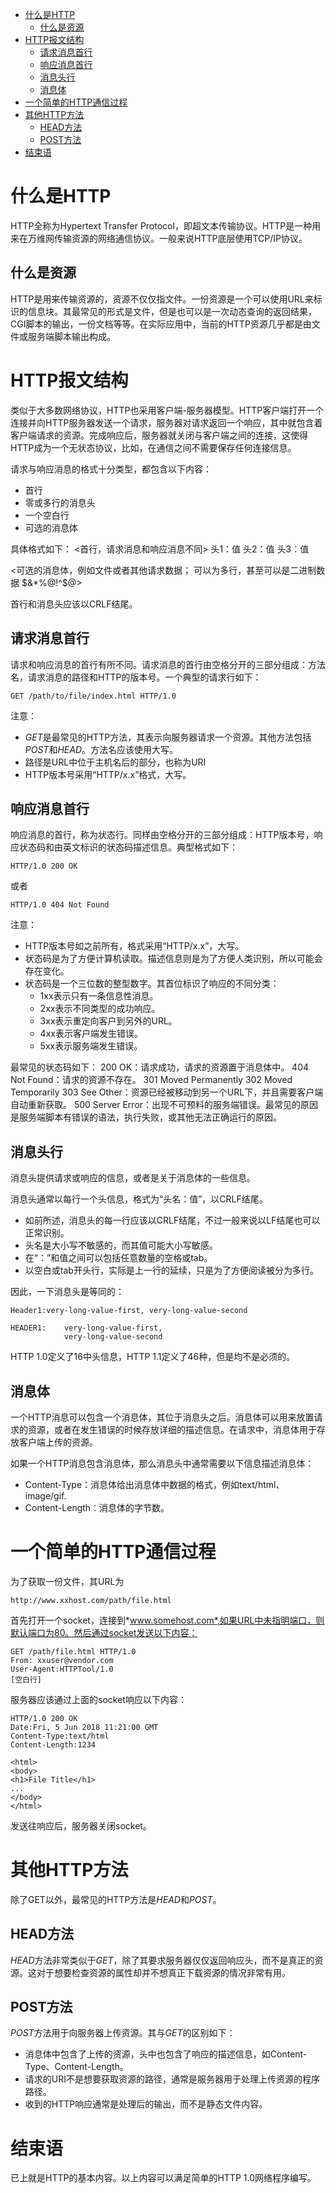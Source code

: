 - [什么是HTTP](#什么是HTTP)
    - [什么是资源](#什么是资源)
- [HTTP报文结构](#HTTP报文结构)
    - [请求消息首行](#请求消息首行)
    - [响应消息首行](#响应消息首行)
    - [消息头行](#消息头行)
    - [消息体](#消息体)
- [一个简单的HTTP通信过程](#一个简单的HTTP通信过程)
- [其他HTTP方法](#其他HTTP方法)
    - [HEAD方法](#HEAD方法)
    - [POST方法](#POST方法)
- [结束语](#结束语)
<a name="什么是HTTP"></a>
# 什么是HTTP
HTTP全称为Hypertext Transfer Protocol，即超文本传输协议。HTTP是一种用来在万维网传输资源的网络通信协议。一般来说HTTP底层使用TCP/IP协议。

<a name="什么是资源"></a>
## 什么是资源
HTTP是用来传输资源的，资源不仅仅指文件。一份资源是一个可以使用URL来标识的信息块。其最常见的形式是文件，但是也可以是一次动态查询的返回结果，CGI脚本的输出，一份文档等等。在实际应用中，当前的HTTP资源几乎都是由文件或服务端脚本输出构成。

<a name="HTTP报文结构"></a>
# HTTP报文结构
类似于大多数网络协议，HTTP也采用客户端-服务器模型。HTTP客户端打开一个连接并向HTTP服务器发送一个请求，服务器对请求返回一个响应，其中就包含着客户端请求的资源。完成响应后，服务器就关闭与客户端之间的连接，这使得HTTP成为一个无状态协议，比如，在通信之间不需要保存任何连接信息。

请求与响应消息的格式十分类型，都包含以下内容：
- 首行
- 零或多行的消息头
- 一个空白行
- 可选的消息体

具体格式如下：
<首行，请求消息和响应消息不同>
头1：值
头2：值
头3：值

<可选的消息体，例如文件或者其他请求数据；
可以为多行，甚至可以是二进制数据 $&*%@!^$@>

首行和消息头应该以CRLF结尾。

<a name="请求消息首行"></a>
## 请求消息首行
请求和响应消息的首行有所不同。请求消息的首行由空格分开的三部分组成：方法名，请求消息的路径和HTTP的版本号。一个典型的请求行如下：

```
GET /path/to/file/index.html HTTP/1.0
```
注意：
- *GET*是最常见的HTTP方法，其表示向服务器请求一个资源。其他方法包括*POST*和*HEAD*。方法名应该使用大写。
- 路径是URL中位于主机名后的部分，也称为URI
- HTTP版本号采用“HTTP/x.x”格式，大写。

<a name="响应消息首行"></a>
## 响应消息首行
响应消息的首行，称为状态行。同样由空格分开的三部分组成：HTTP版本号，响应状态码和由英文标识的状态码描述信息。典型格式如下：
```
HTTP/1.0 200 OK
```
或者
```
HTTP/1.0 404 Not Found
```
注意：
- HTTP版本号如之前所有，格式采用“HTTP/x.x”，大写。
- 状态码是为了方便计算机读取。描述信息则是为了方便人类识别，所以可能会存在变化。
- 状态码是一个三位数的整型数字。其首位标识了响应的不同分类：
	- 1xx表示只有一条信息性消息。
	- 2xx表示不同类型的成功响应。
	- 3xx表示重定向客户到另外的URL。
	- 4xx表示客户端发生错误。
	- 5xx表示服务端发生错误。

最常见的状态码如下：
200 OK：请求成功，请求的资源置于消息体中。
404 Not Found：请求的资源不存在。
301 Moved Permanently
302 Moved Temporarily
303 See Other：资源已经被移动到另一个URL下，并且需要客户端自动重新获取。
500 Server Error：出现不可预料的服务端错误。最常见的原因是服务端脚本有错误的语法，执行失败，或其他无法正确运行的原因。

<a name="消息头行"></a>
## 消息头行
消息头提供请求或响应的信息，或者是关于消息体的一些信息。

消息头通常以每行一个头信息，格式为“头名：值”，以CRLF结尾。
- 如前所述，消息头的每一行应该以CRLF结尾，不过一般来说以LF结尾也可以正常识别。
- 头名是大小写不敏感的，而其值可能大小写敏感。
- 在“：”和值之间可以包括任意数量的空格或tab。
- 以空白或tab开头行，实际是上一行的延续，只是为了方便阅读被分为多行。

因此，一下消息头是等同的：
```
Header1:very-long-value-first, very-long-value-second

HEADER1:	very-long-value-first,
			very-long-value-second
```

HTTP 1.0定义了16中头信息，HTTP 1.1定义了46种，但是均不是必须的。

<a name="消息体"></a>
## 消息体
一个HTTP消息可以包含一个消息体，其位于消息头之后。消息体可以用来放置请求的资源，或者在发生错误的时候存放详细的描述信息。在请求中，消息体用于存放客户端上传的资源。

如果一个HTTP消息包含消息体，那么消息头中通常需要以下信息描述消息体：
- Content-Type：消息体给出消息体中数据的格式，例如text/html、image/gif.
- Content-Length：消息体的字节数。

<a name="一个简单的HTTP通信过程"></a>
# 一个简单的HTTP通信过程
为了获取一份文件，其URL为
```
http://www.xxhost.com/path/file.html
```
首先打开一个socket，连接到*www.somehost.com*,如果URL中未指明端口，则默认端口为80。然后通过socket发送以下内容：
```
GET /path/file.html HTTP/1.0
From: xxuser@vendor.com
User-Agent:HTTPTool/1.0
[空白行]
```

服务器应该通过上面的socket响应以下内容：
```
HTTP/1.0 200 OK
Date:Fri, 5 Jun 2018 11:21:00 GMT
Content-Type:text/html
Content-Length:1234

<html>
<body>
<h1>File Title</h1>
...
</body>
</html>
```
发送往响应后，服务器关闭socket。

<a name="其他HTTP方法"></a>
# 其他HTTP方法
除了GET以外，最常见的HTTP方法是*HEAD*和*POST*。

<a name="HEAD方法"></a>
## HEAD方法
*HEAD*方法非常类似于*GET*，除了其要求服务器仅仅返回响应头，而不是真正的资源。这对于想要检查资源的属性却并不想真正下载资源的情况非常有用。

<a name="POST方法"></a>
## POST方法
*POST*方法用于向服务器上传资源。其与*GET*的区别如下：
- 消息体中包含了上传的资源，头中也包含了响应的描述信息，如Content-Type、Content-Length。
- 请求的URI不是想要获取资源的路径，通常是服务器用于处理上传资源的程序路径。
- 收到的HTTP响应通常是处理后的输出，而不是静态文件内容。

<a name="结束语"></a>
# 结束语
已上就是HTTP的基本内容。以上内容可以满足简单的HTTP 1.0网络程序编写。

